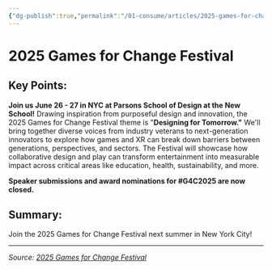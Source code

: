 ```yaml
---
{"dg-publish":true,"permalink":"/01-consume/articles/2025-games-for-change-festival/","title":"2025 Games for Change Festival"}
---
```



# 2025 Games for Change Festival

## Key Points:
**Join us June 26 - 27 in NYC at Parsons School of Design at the New School!** Drawing inspiration from purposeful design and innovation, the 2025 Games for Change Festival theme is "**Designing for Tomorrow."** We'll bring together diverse voices from industry veterans to next-generation innovators to explore how games and XR can break down barriers between generations, perspectives, and sectors. The Festival will showcase how collaborative design and play can transform entertainment into measurable impact across critical areas like education, health, sustainability, and more.

‍**Speaker submissions and award nominations for #G4C2025 are now closed.**

## Summary:
Join the 2025 Games for Change Festival next summer in New York City!

---

*Source: [2025 Games for Change Festival](https://festival.gamesforchange.org/?mc_cid=7790ef0bd5&mc_eid=b55dc92a1e)*
